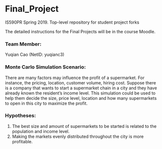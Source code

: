 # Final_Project
IS590PR Spring 2019. Top-level repository for student project forks

The detailed instructions for the Final Projects will be in the course Moodle.

### Team Member:
Yuqian Cao (NetID: yuqianc3) 

### Monte Carlo Simulation Scenario:
There are many factors may influence the profit of a supermarket. For instance, the pricing, location, customer volume, hiring cost. Suppose there is a company that wants to start a supermarket chain in a city and they have already known the resident’s income level. This simulation could be used to help them decide the size, price level, location and how many supermarkets to open in this city to maximize the profit.

### Hypotheses: 

1. The best size and amount of supermarkets to be started is related to the population and income level.
2. Making the markets evenly distributed throughout the city is more profitable.
